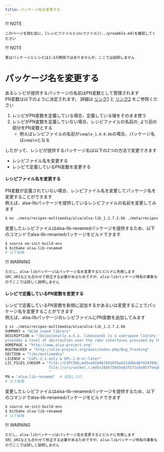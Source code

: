 ```yaml
---
title: パッケージ名を変更する
---
```



!!! NOTE

    このページを読む前に、[レシピファイルとincファイル](../preamble.md)を確認してください  

!!! NOTE

    実はパッケージとレシピは1:1の関係ではありませんが、ここでは説明しません  

# パッケージ名を変更する

あるレシピが提供するパッケージの名前はPN変数として管理されます  
PN変数は以下のように決定されます。  詳細は [リンク1](https://git.yoctoproject.org/poky/tree/bitbake/lib/bb/cache.py?h=dunfell-23.0.20#n88) と [リンク2](https://git.yoctoproject.org/poky/tree/bitbake/lib/bb/parse/\__init__.py?h=dunfell-23.0.20#n137) をご参照ください  

1. レシピがPN変数を定義している場合、定義している値をそのまま使う
1. レシピがPN変数を定義していない場合、レシピファイルの名前の`_`より前の部分をPN変数とする
    * 例えばレシピファイルの名前が`sample_1.0.0.bb`の場合、パッケージ名は`sample`となる

したがって、レシピが提供するパッケージ名は以下の2つの方法で変更できます  

* レシピファイル名を変更する
* レシピで定義しているPN変数を変更する

#### レシピファイル名を変更する

PN変数が定義されていない場合、レシピファイル名を変更してパッケージ名を変更することができます  
例えば、alsa-libパッケージを提供しているレシピファイルの名前を変更してみます  

~~~bash
$ mv ./meta/recipes-multimedia/alsa/alsa-lib_1.2.7.2.bb ./meta/recipes-multimedia/alsa/alsa-lib-renamed_1.2.7.2.bb
~~~

変更したレシピファイルはalsa-lib-renamedパッケージを提供するため、以下のコマンドでalsa-lib-renamedパッケージをビルドできます  

~~~bash
$ source oe-init-build-env
$ bitbake alsa-lib-renamed
# 以下省略
~~~

!!! WARNING

    ただし、alsa-libパッケージはパッケージ名を変更するとビルドに失敗します  
    SRC_URIなども合わせて修正する必要があるためですが、alsa-libパッケージ特有の事象なのでここでは詳しく説明しません  

#### レシピで定義しているPN変数を変更する

レシピで定義しているPN変数を新規に追加するかあるいは変更することでパッケージ名を変更することができます  
例えば、alsa-libパッケージのレシピファイルにPN変数を追加してみます  

~~~bash
$ vi ./meta/recipes-multimedia/alsa/alsa-lib_1.2.7.2.bb
SUMMARY = "ALSA sound library"
DESCRIPTION = "(Occasionally a.k.a. libasound) is a userspace library that \
provides a level of abstraction over the /dev interfaces provided by the kernel modules."
HOMEPAGE = "http://www.alsa-project.org"
BUGTRACKER = "http://alsa-project.org/main/index.php/Bug_Tracking"
SECTION = "libs/multimedia"
LICENSE = "LGPL-2.1-only & GPL-2.0-or-later"
LIC_FILES_CHKSUM = "file://COPYING;md5=a916467b91076e631dd8edb7424769c7 \
                    file://src/socket.c;md5=285675b45e83f571c6a957fe4ab79c93;beginline=9;endline=24 \
                    "
PN = "alsa-lib-renamed"  # 追加した行
# 以下省略
~~~

変更したレシピファイルはalsa-lib-renamedパッケージを提供するため、以下のコマンドでalsa-lib-renamedパッケージをビルドできます

~~~bash
$ source oe-init-build-env
$ bitbake alsa-lib-renamed
# 以下省略
~~~

!!! WARNING

    ただし、alsa-libパッケージはパッケージ名を変更するとビルドに失敗します  
    SRC_URIなども合わせて修正する必要があるためですが、alsa-libパッケージ特有の事象なのでここでは詳しく説明しません  